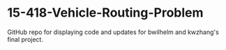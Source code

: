 # 15-418-Vehicle-Routing-Problem
GitHub repo for displaying code and updates for bwilhelm and kwzhang's final project.
